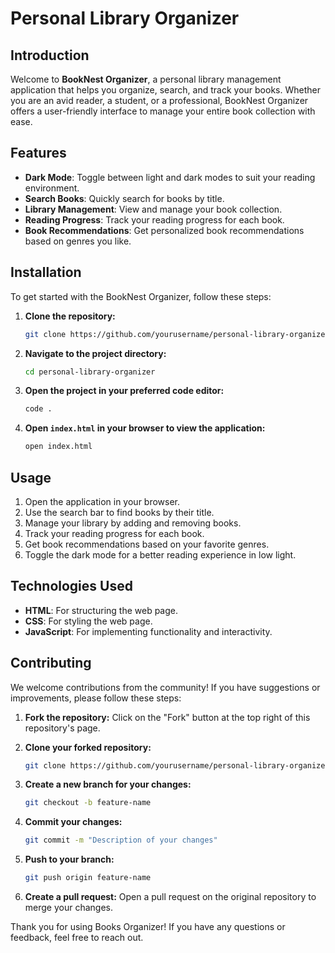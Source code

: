 # Personal Library Organizer


## Introduction
Welcome to **BookNest Organizer**, a personal library management application that helps you organize, search, and track your books. Whether you are an avid reader, a student, or a professional, BookNest Organizer offers a user-friendly interface to manage your entire book collection with ease.

## Features
- **Dark Mode**: Toggle between light and dark modes to suit your reading environment.
- **Search Books**: Quickly search for books by title.
- **Library Management**: View and manage your book collection.
- **Reading Progress**: Track your reading progress for each book.
- **Book Recommendations**: Get personalized book recommendations based on genres you like.

## Installation
To get started with the BookNest Organizer, follow these steps:

1. **Clone the repository:**
    ```bash
    git clone https://github.com/yourusername/personal-library-organizer.git
    ```

2. **Navigate to the project directory:**
    ```bash
    cd personal-library-organizer
    ```

3. **Open the project in your preferred code editor:**
    ```bash
    code .
    ```

4. **Open `index.html` in your browser to view the application:**
    ```bash
    open index.html
    ```

## Usage
1. Open the application in your browser.
2. Use the search bar to find books by their title.
3. Manage your library by adding and removing books.
4. Track your reading progress for each book.
5. Get book recommendations based on your favorite genres.
6. Toggle the dark mode for a better reading experience in low light.

## Technologies Used
- **HTML**: For structuring the web page.
- **CSS**: For styling the web page.
- **JavaScript**: For implementing functionality and interactivity.

## Contributing
We welcome contributions from the community! If you have suggestions or improvements, please follow these steps:

1. **Fork the repository:**
    Click on the "Fork" button at the top right of this repository's page.

2. **Clone your forked repository:**
    ```bash
    git clone https://github.com/yourusername/personal-library-organizer.git
    ```

3. **Create a new branch for your changes:**
    ```bash
    git checkout -b feature-name
    ```

4. **Commit your changes:**
    ```bash
    git commit -m "Description of your changes"
    ```

5. **Push to your branch:**
    ```bash
    git push origin feature-name
    ```

6. **Create a pull request:**
    Open a pull request on the original repository to merge your changes.


Thank you for using Books Organizer! If you have any questions or feedback, feel free to reach out.
